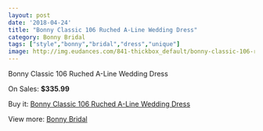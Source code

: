 ```yaml
---
layout: post
date: '2018-04-24'
title: "Bonny Classic 106 Ruched A-Line Wedding Dress"
category: Bonny Bridal
tags: ["style","bonny","bridal","dress","unique"]
image: http://img.eudances.com/841-thickbox_default/bonny-classic-106-ruched-a-line-wedding-dress.jpg
---
```

Bonny Classic 106 Ruched A-Line Wedding Dress

On Sales: **$335.99**
<a href="https://www.eudances.com/en/bonny-bridal/287-bonny-classic-106-ruched-a-line-wedding-dress.html"><amp-img layout="responsive" width="600" height="600" src="//img.eudances.com/841-thickbox_default/bonny-classic-106-ruched-a-line-wedding-dress.jpg" alt="Bonny Classic 106 Ruched A-Line Wedding Dress 0" /></a>
<a href="https://www.eudances.com/en/bonny-bridal/287-bonny-classic-106-ruched-a-line-wedding-dress.html"><amp-img layout="responsive" width="600" height="600" src="//img.eudances.com/843-thickbox_default/bonny-classic-106-ruched-a-line-wedding-dress.jpg" alt="Bonny Classic 106 Ruched A-Line Wedding Dress 1" /></a>
<a href="https://www.eudances.com/en/bonny-bridal/287-bonny-classic-106-ruched-a-line-wedding-dress.html"><amp-img layout="responsive" width="600" height="600" src="//img.eudances.com/842-thickbox_default/bonny-classic-106-ruched-a-line-wedding-dress.jpg" alt="Bonny Classic 106 Ruched A-Line Wedding Dress 2" /></a>

Buy it: [Bonny Classic 106 Ruched A-Line Wedding Dress](https://www.eudances.com/en/bonny-bridal/287-bonny-classic-106-ruched-a-line-wedding-dress.html "Bonny Classic 106 Ruched A-Line Wedding Dress")

View more: [Bonny Bridal](https://www.eudances.com/en/3-bonny-bridal "Bonny Bridal")